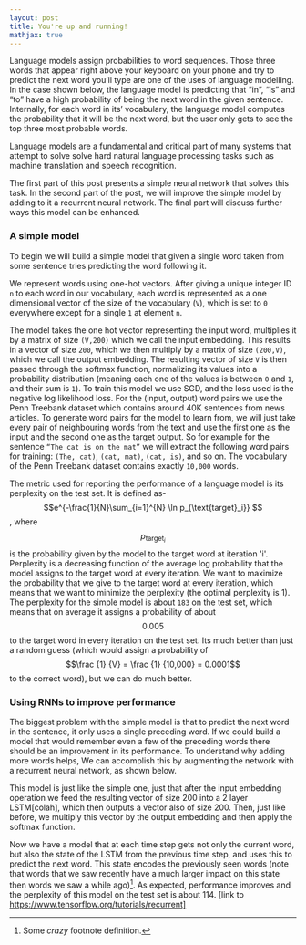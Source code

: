 ```yaml
---
layout: post
title: You're up and running!
mathjax: true
---
```


Language models assign probabilities to word sequences. Those three words that appear right above your keyboard on your phone and try to predict the next word you’ll type are one of the uses of language modelling. In the case shown below, the language model is predicting that “in”, “is” and “to” have a high probability of being the next word in the given sentence. Internally, for each word in its’ vocabulary, the language model computes the probability that it will be the next word, but the user only gets to see the top three most probable words.  


Language models are a fundamental and critical part of many systems that attempt to solve solve hard natural language processing tasks such as machine translation and speech recognition. 

The first part of this post presents a simple neural network that solves this task. In the second part of the post, we will improve the simple model by adding to it a recurrent neural network. The final part will discuss further ways this model can be enhanced. 


### A simple model

To begin we will build a simple model that given a single word taken from some sentence tries predicting the word following it.

We represent words using one-hot vectors. After giving a unique integer ID `n` to each word in our vocabulary, each word is represented as a one dimensional vector of the size of the vocabulary (`V`), which is set to `0` everywhere except for a single `1` at element `n`. 


The model takes the one hot vector representing the input word, multiplies it by a matrix of size `(V,200)` which we call the input embedding. This results in a vector of size `200`, which we then multiply by a matrix of size `(200,V)`, which we call the output embedding. The resulting vector of size `V` is then passed through the softmax function, normalizing its values into a probability distribution (meaning each one of the values is between `0` and `1`, and their sum is `1`). 
To train this model we use SGD, and the loss used is the negative log likelihood loss. For the (input, output) word pairs we use the Penn Treebank dataset which contains around 40K sentences from news articles. To generate word pairs for the model to learn from, we will just take every pair of neighbouring words from the text and use the first one as the input and the second one as the target output. So for example for the sentence `“The cat is on the mat”` we will extract the following word pairs for training: `(The, cat)`, `(cat, mat)`, `(cat, is)`, and so on. The vocabulary of the Penn Treebank dataset contains exactly `10,000` words. 

The metric used for reporting the performance of a language model is its perplexity on the test set. It is defined as- $$e^{-\frac{1}{N}\sum_{i=1}^{N} \ln p_{\text{target}_i}}  $$, where $$p_{\text{target}_i}$$ is the probability given by the model to the target word at iteration 'i'. Perplexity is a decreasing function of the average log probability that the model assigns to the target word at every iteration. We want to maximize the probability that we give to the target word at every iteration, which means that we want to minimize the perplexity (the optimal perplexity is 1).  The perplexity for the simple model is about `183` on the test set, which means that on average it assigns a probability of about $$ 0.005$$  to the target word in every iteration on the test set. Its much better than just a random guess (which would assign a probability of $$\frac {1} {V} = \frac {1} {10,000} = 0.0001$$ to the correct word), but we can do much better.


### Using RNNs to improve performance
The biggest problem with the simple model is that to predict the next word in the sentence, it only uses a single preceding word. If we could build a model that would remember even a few of the preceding words there should be an improvement in its performance. To understand why adding more words helps, 
We can accomplish this by augmenting the network with a recurrent neural network, as shown below.





This model is just like the simple one, just that after the input embedding operation we feed the resulting vector of size 200 into a 2 layer LSTM[colah], which then outputs a vector also of size 200. Then, just like before, we multiply this vector by the output embedding and then apply the softmax function.


Now we have a model that at each time step gets not only the current word, but also the state of the LSTM from the previous time step, and uses this to predict the next word. This state encodes the previously seen words (note that words that we saw recently have a much larger impact on this state then words we saw a while ago)[^1]. As expected, performance improves and the perplexity of this model on the test set is about 114. [link to https://www.tensorflow.org/tutorials/recurrent]



[^1]: Some *crazy* footnote definition.

[^footnote]:
    > Blockquotes can be in a footnote.

        as well as code blocks

    or, naturally, simple paragraphs.

[^other-note]:       no code block here (spaces are stripped away)

[^codeblock-note]:
        this is now a code block (8 spaces indentation)
